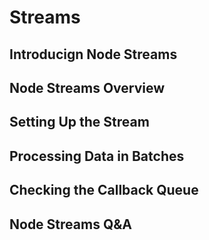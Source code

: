 # Streams

## Introducign Node Streams

## Node Streams Overview

## Setting Up the Stream

## Processing Data in Batches

## Checking the Callback Queue

## Node Streams Q&A